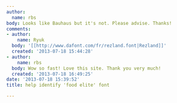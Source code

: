 ```yaml
---
author:
  name: rbs
body: Looks like Bauhaus but it's not. Please advise. Thanks!
comments:
- author:
    name: Ryuk
  body: '[[http://www.dafont.com/fr/rezland.font|Rezland]]'
  created: '2013-07-18 15:44:28'
- author:
    name: rbs
  body: Wow so fast! Love this site. Thank you very much!
  created: '2013-07-18 16:49:25'
date: '2013-07-18 15:39:52'
title: help identify 'food elite' font

---
```

